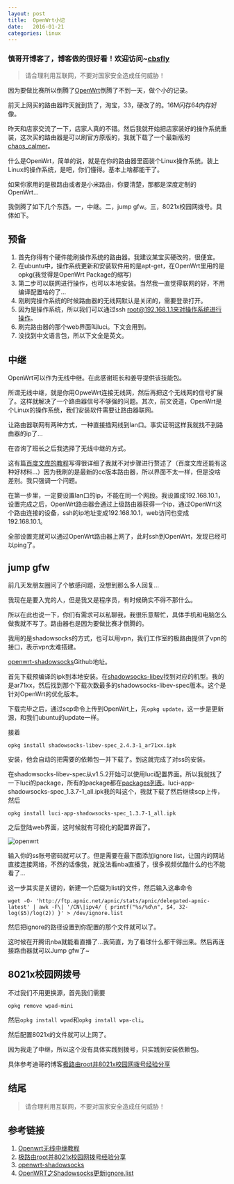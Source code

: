 ```yaml
---
layout: post
title:  OpenWrt小记
date:   2016-01-21
categories: linux
---
```


### 慎哥开博客了，博客做的很好看！欢迎访问~[cbsfly](http://cbsfly.github.io)

> 请合理利用互联网，不要对国家安全造成任何威胁！

因为要做比赛所以倒腾了[OpenWrt](https://openwrt.org/)倒腾了不到一天，做个小的记录。

前天上网买的路由器昨天就到货了，淘宝，33，硬改了的。16M闪存64内存好像。

昨天和店家交流了一下，店家人真的不错。然后我就开始把店家装好的操作系统重装，这次买的路由器是可以刷官方原版的，我就下载了一个最新版的[chaos_calmer](http://downloads.openwrt.org/chaos_calmer/15.05/)。

什么是OpenWrt，简单的说，就是在你的路由器里面装个Linux操作系统。装上Linux的操作系统，是吧，你们懂得。基本上啥都能干了。

如果你家用的是极路由或者是小米路由，你要清楚，那都是深度定制的OpenWrt...

我倒腾了如下几个东西。一，中继。二，jump gfw。三，8021x校园网拨号。具体如下。

## 预备
1. 首先你得有个硬件能刷操作系统的路由器。我建议某宝买硬改的，很便宜。
2. 在ubuntu中，操作系统更新和安装软件用的是apt-get，在OpenWrt里用的是opkg(我觉得是OpenWrt Package的缩写)
3. 第二步可以联网进行操作，也可以本地安装。当然我一直觉得联网的好，不用编译配置啥的了...
4. 刚刷完操作系统的时候路由器的无线网默认是关闭的，需要登录打开。
5. 因为是操作系统，所以我们可以通过ssh root@192.168.1.1来对操作系统进行操作。
6. 刷完路由器的那个web界面叫luci。下文会用到。
7. 没找到中文语言包，所以下文全是英文。

## 中继
OpenWrt可以作为无线中继。在此感谢班长和姜导提供该技能包。

所谓无线中继，就是你用OpweWrt连接无线网，然后再把这个无线网的信号扩展了。这样就解决了一个路由器信号不够强的问题。其次，前文说道，OpenWrt是个Linux的操作系统，我们安装软件需要让路由器联网。

让路由器联网有两种方式，一种直接插网线到lan口。事实证明这样我就找不到路由器的ip了...

在咨询了班长之后我选择了无线中继的方式。

这有篇[百度文库的教程](http://wenku.baidu.com/link?url=X8GEcVGOxcygQFB3EmYr1pfvLFbn_JvY4-7aGNoBft2ykQCnd8-yTAVybONuVi7X-dhGqmgIHYKxGyI_v6MlnXxERGFTwGz8h_uSouBK4tS)写得很详细了我就不对步骤进行赘述了（百度文库还能有这种好材料...）因为我刷的是最新的cc版本路由器，所以界面不太一样，但是没啥差别。我只强调一个问题。

在第一步里，一定要设置lan口的ip，不能在同一个网段。我设置成192.168.10.1，设置完成之后，OpenWrt路由器会通过上级路由器获得一个ip，通过OpenWrt这个路由连接的设备，ssh的ip地址变成192.168.10.1，web访问也变成192.168.10.1。

全部设置完就可以通过OpenWrt路由器上网了，此时ssh到OpenWrt，发现已经可以ping了。

## jump gfw
前几天发朋友圈问了个敏感问题，没想到那么多人回复...

我现在是要入党的人，但是我又是程序员，有时候确实不得不那什么。

所以在此也说一下，你们有需求可以私聊我，我很乐意帮忙，具体手机和电脑怎么做我就不写了。路由器也是因为要做比赛才倒腾的。

我用的是shadowsocks的方式，也可以用vpn，我们工作室的极路由提供了vpn的接口，表示vpn太难搭建。

[openwrt-shadowsocks](https://github.com/shadowsocks/openwrt-shadowsocks)Github地址。

首先下载预编译的ipk到本地安装。在[shadowsocks-libev](http://sourceforge.net/projects/openwrt-dist/files/shadowsocks-libev/2.4.3-33429ad/)找到对应的机型。我的是ar71xx，然后找到那个下载次数最多的shadowsocks-libev-spec版本。这个是针对OpenWrt的优化版本。

下载完毕之后，通过scp命令上传到OpenWrt上，先`opkg update`，这一步是更新源，和我们ubuntu的update一样。

接着

`opkg install shadowsocks-libev-spec_2.4.3-1_ar71xx.ipk`

安装，他会自动的把需要的依赖包一并下载了。到这就完成了对ss的安装。

在shadowsocks-libev-spec从v1.5.2开始可以使用luci配置界面。所以我就找了一下luci的package，所有的package都在[packages列表](https://downloads.openwrt.org/chaos_calmer/15.05/ar71xx/generic/packages/)。luci-app-shadowsocks-spec_1.3.7-1_all.ipk我的叫这个，我就下载了然后继续scp上传，然后

`opkg install luci-app-shadowsocks-spec_1.3.7-1_all.ipk`

之后登陆web界面，这时候就有可视化的配置界面了。

![openwrt](/images/openwrt.png)

输入你的ss账号密码就可以了。但是需要在最下面添加ignore list，让国内的网站直接连接网络，不然的话像我，就没法看nba直播了，很多视频优酷什么的也不能看了...

这一步其实是关键的，新建一个后缀为list的文件，然后输入这串命令

`wget -O- 'http://ftp.apnic.net/apnic/stats/apnic/delegated-apnic-latest' | awk -F\| '/CN\|ipv4/ { printf("%s/%d\n", $4, 32-log($5)/log(2)) }' > /dev/ignore.list`

然后把ignore的路径设置到你配置的那个文件就可以了。

这时候在开腾讯nba就能看直播了...我简直，为了看球什么都干得出来。然后再连接路由器就可以Jump gfw了~

## 8021x校园网拨号
不过我们不用更换源，首先我们需要

`opkg remove wpad-mini`

然后`opkg install wpad`和`opkg install wpa-cli`。

然后配置8021x的文件就可以上网了。

因为我走了中继，所以这个没有具体实践到拨号，只实践到安装依赖包。

具体参考迪哥的博客[极路由root并8021x校园网拨号经验分享](http://cindyfn.com/jiluyou/2015/02/04/ji-lu-you-8021.html)

## 结尾
> 请合理利用互联网，不要对国家安全造成任何威胁！

## 参考链接
1. [Openwrt无线中继教程](http://wenku.baidu.com/link?url=X8GEcVGOxcygQFB3EmYr1pfvLFbn_JvY4-7aGNoBft2ykQCnd8-yTAVybONuVi7X-dhGqmgIHYKxGyI_v6MlnXxERGFTwGz8h_uSouBK4tS)
2. [极路由root并8021x校园网拨号经验分享](http://cindyfn.com/jiluyou/2015/02/04/ji-lu-you-8021.html)
3. [openwrt-shadowsocks](https://github.com/shadowsocks/openwrt-shadowsocks)
4. [OpenWRT之Shadowsocks更新ignore.list](http://blog.tshine.me/openwrt%E4%B9%8Bshadowsocks%E6%9B%B4%E6%96%B0ignore-list.html)